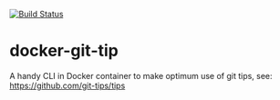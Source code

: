 [![Build Status](https://travis-ci.org/djoudi5/docker-git-tip.svg?branch=master)](https://travis-ci.org/djoudi5/docker-git-tip.svg?branch=master)

# docker-git-tip
A handy CLI in Docker container to make optimum use of git tips, see: https://github.com/git-tips/tips 
